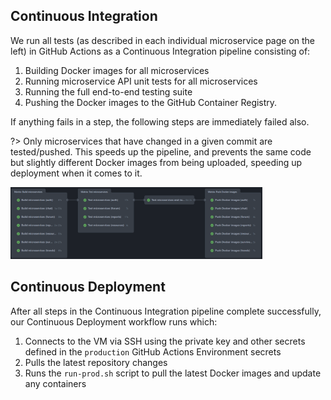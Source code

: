 ## Continuous Integration

We run all tests (as described in each individual microservice page on the left) in GitHub Actions as a Continuous Integration pipeline consisting of:

1. Building Docker images for all microservices
2. Running microservice API unit tests for all microservices
3. Running the full end-to-end testing suite
4. Pushing the Docker images to the GitHub Container Registry.

If anything fails in a step, the following steps are immediately failed also.

?> Only microservices that have changed in a given commit are tested/pushed. This speeds up the pipeline, and prevents the same code but slightly different Docker images from being uploaded, speeding up deployment when it comes to it.

<img src="https://github.com/adnanben/oxfam-0102/blob/main/.github/images/ci.png?raw=true" width="80%"></img>

## Continuous Deployment

After all steps in the Continuous Integration pipeline complete successfully, our Continuous Deployment workflow runs which:

1. Connects to the VM via SSH using the private key and other secrets defined in the `production` GitHub Actions Environment secrets
2. Pulls the latest repository changes
3. Runs the `run-prod.sh` script to pull the latest Docker images and update any containers
